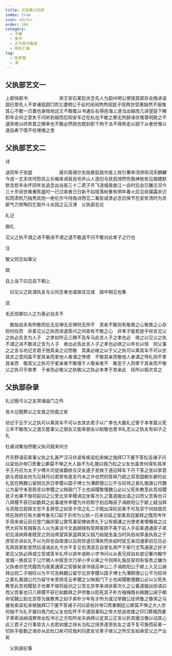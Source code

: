 ```yaml
---
title: 交谊典父执部
index: true
icon: editor
order: 168
category:
  - 子藏
  - 类书
  - 古今图书集成
  - 明伦汇编
tag:
  - 陈梦雷
  - 清
---
```


## 父执部艺文一

上郎侍郎书　　　　　　　宋王安石某启伏念先人为韶州明公使按其部存全挽进谊固已厚先人不幸诸孤困□而又遭明公于此时闵闵煦煦视犹子侄两世受惠缺然不报惟其心不敢一日置也身贱地远又不敢辄以书通左右得邑海上道当出越庶几进望庭下解积年企仰之意失于问听到越而后知安车迁在杭也不敏之罪无所辞诛伏惟尊明赦之不遽弃绝以终夙昔之赐幸也不敢必然觊也既到职下拘于法不得奔走以詷下从者伏惟以道自寿下情不任惓惓之至  

## 父执部艺文二

诗  

送同年子张盥　　　　　　唐刘禹锡尔生始悬弧我作座上宾引箸举汤饼祝词天麒麟今成一丈夫坎坷愁风尘长裾来谒我自号庐山人道旧与抚孤悄然伤我神依依见眉睫默默含悲辛永怀同年友追念出谷辰三十二君子齐飞凌烟旻曲江一会时后会已雕沦况今三十岁阅世难重陈盛时一已过来者日日新不如摇落树重有明年春火后见琮璜霜余识松筠肃机乃独秀武抱一绝伦尔今持我诗西见二重臣成贤必念旧保节在安贫清时为丞郎气力侔陶钧乞取升斗水因之云汉津　父执部总论  

礼记  

曲礼  

见父之执不谓之进不敢进不谓之退不敢退不问不敢对此孝子之行也  

注  

敬父同志如事父  

疏  

自上诣下曰见自下朝上  

　曰见父之执谓执友与父同志者也或故往见或　路中相见也集  

说  

毛氏信卿曰人之为善必自夫不  

　敢始自夫有所敢而后无忌惮无忌惮则无所不　至矣不敢则有敬畏之心敬畏之心存则何往而　非善见父之执而进退答问之间皆有不敢之心　非孝子能若是乎经言见父之执必先言为人子　之孝如所云三赐不及车马此言人子之孝也必　继之以见父之执不谓之进不敢进之言为人子　者出必告此言人子之孝也必继之以年长以倍　则父事之之言与坊记言君子弛其亲之过而敬　其美必继之以于父之执可以乘其车不可以衣　其衣之意同盖不爱其亲而爱他人者谓之悖德　不敬其亲而敬他人者谓之悖礼则不孝其亲而　敬其父之执可乎爱亲者不敢慢于人敬亲者不　敢恶于人则孝于其亲而不敬父之执可乎故孝　于亲则必敬父之执敬父之执必本孝于其亲此　经所以相次言之  

## 父执部杂录

礼记檀弓父之友哭诸庙门之外  

丧大记既葬父之友食之则食之矣  

坊记子云于父之执可以乘其车不可以衣其衣君子以广孝也大戴礼记曾子本孝篇父死三年不敢改父之道又能事父之朋友又能率朋友以助敬也晋书礼志父之执友有如子之礼  

杜甫诗集怡然敬父执问我来何方  

齐东野语前辈事父执之礼甚严汉马伏波有疾梁松来候之独拜□下援不答松去诸子问曰梁伯孙帝□贵重公卿莫不惮之大人独不为礼援曰我乃松之父友也虽贵何得失其序乎王丹召为太子少傅大司徒侯霸欲与交友遣子昱候于道迎拜车下丹下答之昱曰家君欲与君结友何为见拜丹曰君房有是言丹未之许也然则答拜乃疏之耳至国朝东都时此礼犹在韩魏公留钥北京日李稷以国子博士为漕颇慢公公不与较待之甚礼俄潞公代魏公为留守未至扬言曰李稷之父绚我门下士也闻稷敢慢魏公必以父死失教至此吾视稷犹子也果不悛将庭训之公至北京李稷谒见坐客次久之着道服出语之曰而父吾客也只八拜稷不获已如数拜之此事或传李稷为许将熙宁初吕晦叔子谒欧阳公于颍上疑当拜与否既见叙拜文忠不复辞受之如受子侄之礼二子既出深叹前辈不可及崇宁间陆佃农师在政府日有大卿岑象先□起于农师为父执一日来访延之堂奥具冠裳拜之既而岑作手简来谢云前日登门展庆蒙公敦笃事契俾纳贵礼于公有撝谦之光使老者增僭易之过然大将军有揖客古人以为美谈今文昌纲辖有受拜客顾不美于前人乎前辈遇通家子弟初见请纳拜者既受之则设席望其家遥拜其父祖乃始就坐盖当时风俗尚厚虽执政之于庶官亦讲此礼不以为异也自南渡以后则世道日薄矣然余幼时犹见亲旧通家初见日必先拜其家影堂然后请谒此礼今亦不复见也清波志自昔名贤严于辈行尤笃通家之好子弟见父执必拜或立受或答半礼呼以排年或称小字书问以从表兄叔自处尝记秦内翰守宣城一族叔见于公厅稠人中叙至次乃举小字以审之今则拜礼施显宦则有佞贵之嫌为父执者亦恐凭籍而为我累通家之契替矣读书镜吕申公二子谒欧阳公于颍上入见公纳拜出则二子相叹以为不可及韩魏公留守北京李稷以国子博士为漕颇慢公公不为较待之甚礼俄潞公代为留守未至扬言云李稷之父绚我门下士也闻稷敢慢魏公必以父死失教至此吾视稷犹子也果不悛将庭训之公至北京李来谒坐客次久之公着道服出徐语曰而父吾客也只八拜稷不获已如数拜之尹师鲁以贬死其子朴方襁褓既长韩魏公闻于朝命官魏公到北京荐为属教育之如子弟朴少年有才所为或过举魏公挂师鲁之像哭之马援有疾梁松来候独拜□下援不答诸子问曰梁伯孙帝□贵重朝廷公卿莫不惮之大人奈何独不为礼乎援曰我乃松父友也松怀不平遂因事陷之帝大怒追收援之印□葬城西妻子草索诣阙请罪帝出松书示之方知所坐夫纳拜以定其公正言以折其傲泣像以动其心此三君子之行事皆古人也若如援之挟长当松之挟贵遂至执友之谊不复可施而前辈一切执手殷勤之诲亦从此杜口矣可叹哉利玛窦友论孝子继父之所交友如承受父之产业矣  

　父执部纪事  
